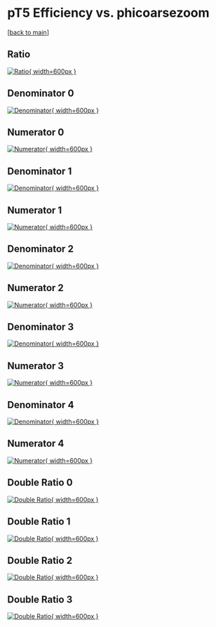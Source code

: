 # pT5 Efficiency vs. phicoarsezoom

[[back to main](./)]



## Ratio

[![Ratio](../mtv/var/pT5_vtr_0_0_eff_phicoarsezoom.png){ width=600px }](../mtv/var/pT5_vtr_0_0_eff_phicoarsezoom.pdf)

## Denominator 0

[![Denominator](../mtv/den/pT5_vtr_0_0_eff_phicoarsezoom_den0.png){ width=600px }](../mtv/den/pT5_vtr_0_0_eff_phicoarsezoom_den0.pdf)

## Numerator 0

[![Numerator](../mtv/num/pT5_vtr_0_0_eff_phicoarsezoom_num0.png){ width=600px }](../mtv/num/pT5_vtr_0_0_eff_phicoarsezoom_num0.pdf)

## Denominator 1

[![Denominator](../mtv/den/pT5_vtr_0_0_eff_phicoarsezoom_den1.png){ width=600px }](../mtv/den/pT5_vtr_0_0_eff_phicoarsezoom_den1.pdf)

## Numerator 1

[![Numerator](../mtv/num/pT5_vtr_0_0_eff_phicoarsezoom_num1.png){ width=600px }](../mtv/num/pT5_vtr_0_0_eff_phicoarsezoom_num1.pdf)

## Denominator 2

[![Denominator](../mtv/den/pT5_vtr_0_0_eff_phicoarsezoom_den2.png){ width=600px }](../mtv/den/pT5_vtr_0_0_eff_phicoarsezoom_den2.pdf)

## Numerator 2

[![Numerator](../mtv/num/pT5_vtr_0_0_eff_phicoarsezoom_num2.png){ width=600px }](../mtv/num/pT5_vtr_0_0_eff_phicoarsezoom_num2.pdf)

## Denominator 3

[![Denominator](../mtv/den/pT5_vtr_0_0_eff_phicoarsezoom_den3.png){ width=600px }](../mtv/den/pT5_vtr_0_0_eff_phicoarsezoom_den3.pdf)

## Numerator 3

[![Numerator](../mtv/num/pT5_vtr_0_0_eff_phicoarsezoom_num3.png){ width=600px }](../mtv/num/pT5_vtr_0_0_eff_phicoarsezoom_num3.pdf)

## Denominator 4

[![Denominator](../mtv/den/pT5_vtr_0_0_eff_phicoarsezoom_den4.png){ width=600px }](../mtv/den/pT5_vtr_0_0_eff_phicoarsezoom_den4.pdf)

## Numerator 4

[![Numerator](../mtv/num/pT5_vtr_0_0_eff_phicoarsezoom_num4.png){ width=600px }](../mtv/num/pT5_vtr_0_0_eff_phicoarsezoom_num4.pdf)

## Double Ratio 0

[![Double Ratio](../mtv/ratio/pT5_vtr_0_0_eff_phicoarsezoom_ratio0.png){ width=600px }](../mtv/ratio/pT5_vtr_0_0_eff_phicoarsezoom_ratio0.pdf)

## Double Ratio 1

[![Double Ratio](../mtv/ratio/pT5_vtr_0_0_eff_phicoarsezoom_ratio1.png){ width=600px }](../mtv/ratio/pT5_vtr_0_0_eff_phicoarsezoom_ratio1.pdf)

## Double Ratio 2

[![Double Ratio](../mtv/ratio/pT5_vtr_0_0_eff_phicoarsezoom_ratio2.png){ width=600px }](../mtv/ratio/pT5_vtr_0_0_eff_phicoarsezoom_ratio2.pdf)

## Double Ratio 3

[![Double Ratio](../mtv/ratio/pT5_vtr_0_0_eff_phicoarsezoom_ratio3.png){ width=600px }](../mtv/ratio/pT5_vtr_0_0_eff_phicoarsezoom_ratio3.pdf)

